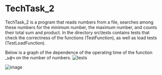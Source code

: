# TechTask_2
TechTask_2 is a program that reads numbers from a file, searches among these numbers for the minimum number, the maximum number, and counts their total sum and product.
In the directory src\tests contains tests that check the correctness of the functions (TestFunction), as well as load tests (TestLoadFunction).

Below is a graph of the dependence of the operating time of the function _ьфч on the number of numbers.
![tests](https://github.com/LazySquare/TechTask_2/assets/167713992/5df1ed4b-dcdd-4dcb-b056-111a0cffb833)

![image](https://github.com/LazySquare/TechTask_2/assets/167713992/081fa9ae-c1e4-4176-949b-8ade342fd1b0)

